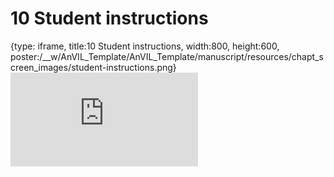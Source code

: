 # 10 Student instructions
 
{type: iframe, title:10 Student instructions, width:800, height:600, poster:/__w/AnVIL_Template/AnVIL_Template/manuscript/resources/chapt_screen_images/student-instructions.png}
![](https://jhudatascience.org/AnVIL_Template/student-instructions.html)
 

 
